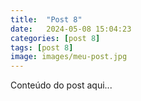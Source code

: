 ```yaml
---
title:  "Post 8"
date:   2024-05-08 15:04:23
categories: [post 8]
tags: [post 8]
image: images/meu-post.jpg
---
```

Conteúdo do post aqui...